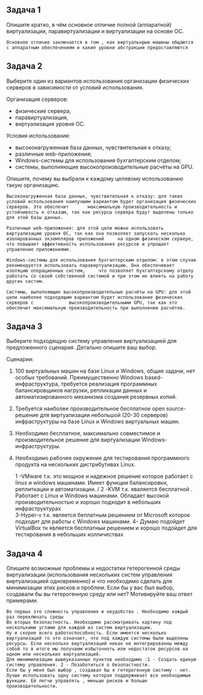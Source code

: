 
## Задача 1

Опишите кратко, в чём основное отличие полной (аппаратной) виртуализации, паравиртуализации и виртуализации на основе ОС.

    Основное отличие заключается в том , как виртуальнрые машины общаются с аппаратным обеспечением и какие уровни абстракции предоставляются


## Задача 2

Выберите один из вариантов использования организации физических серверов в зависимости от условий использования.

Организация серверов:

- физические сервера,
- паравиртуализация,
- виртуализация уровня ОС.

Условия использования:

- высоконагруженная база данных, чувствительная к отказу;
- различные web-приложения;
- Windows-системы для использования бухгалтерским отделом;
- системы, выполняющие высокопроизводительные расчёты на GPU.

Опишите, почему вы выбрали к каждому целевому использованию такую организацию.

    Высоконагруженная база данных, чувствительная к отказу: для таких условий использования наилучшим вариантом будет организация физических серверов. Это обеспечит       максимальную производительность и устойчивость к отказам, так как ресурсы сервера будут выделены только для этой базы данных.

    Различные web-приложения: для этой цели можно использовать виртуализацию уровня ОС, так как она позволяет запускать несколько изолированных экземпляров приложений     на одном физическом сервере, что повышает эффективность использования ресурсов и упрощает управление приложениями.

    Windows-системы для использования бухгалтерским отделом: в этом случае рекомендуется использовать паравиртуализацию. Она обеспечивает изоляцию операционных систем,     что позволяет бухгалтерскому отделу работать со своей собственной системой и при этом не влиять на работу других систем.

    Системы, выполняющие высокопроизводительные расчёты на GPU: для этой цели наиболее подходящим вариантом будет использование физических серверов с             высокопроизводительными GPU, так как это обеспечит максимальную производительность при выполнении расчётов.

## Задача 3

Выберите подходящую систему управления виртуализацией для предложенного сценария. Детально опишите ваш выбор.

Сценарии:

1. 100 виртуальных машин на базе Linux и Windows, общие задачи, нет особых требований. Преимущественно Windows based-инфраструктура, требуется реализация программных балансировщиков нагрузки, репликации данных и автоматизированного механизма создания резервных копий.
2. Требуется наиболее производительное бесплатное open source-решение для виртуализации небольшой (20-30 серверов) инфраструктуры на базе Linux и Windows виртуальных машин.
3. Необходимо бесплатное, максимально совместимое и производительное решение для виртуализации Windows-инфраструктуры.
4. Необходимо рабочее окружение для тестирования программного продукта на нескольких дистрибутивах Linux.

    1 -VMware т.к. это мощное и надежное решение которое работает с linux и windows  машинами. Имеет функции балансировки, реплиткации и автоматизации. /
    2 -KVM т.к. яваляется бесплатной . Работает с Linux и Windows машинами. Обладает высокой производительностью и хорошо подходит в небольших инфраструктурах \
    3-Hyper-v т.к. является беплатным решением от Microsoft которое подходит для работы с Windows машинами.
    4- Думаю подойдет VirtualBox тк является бесплатныи решением и хорошо подойдет для тестирования в небольших колличествах

## Задача 4

Опишите возможные проблемы и недостатки гетерогенной среды виртуализации (использования нескольких систем управления виртуализацией одновременно) и что необходимо сделать для минимизации этих рисков и проблем. Если бы у вас был выбор, создавали бы вы гетерогенную среду или нет? Мотивируйте ваш ответ примерами.

    Во первых это сложность управления и неудобство . Необходимо каждый раз переключать среды 
    Во вторых безопастность. Необходимо рассматривать картину под несколькими углами для каждой из систем виртуализации.
    Ну и скорее всего работоспособность. Если имеется несколько виртуализаций то это означает, что под каждую системы были выделены ресурсы. Если несколько виртуализаций никак не интегрированны между собой то в итоге мы получаем избыточноть или недостаток ресурсов на одном или нескольких виртуализаций.
    Для минимилизации вышеуказанных пунктов необходимо :1 - Создать единую систему управления. 2 - Позаботиться о безопастности.
    Если бы у меня был выбор , создавал бы я гетерогенную систему - нет. Лучше использовать одну систему которая поддерживает все необходимые функции. Ей легче управлять , меньше рисков и больше производительности.
    
